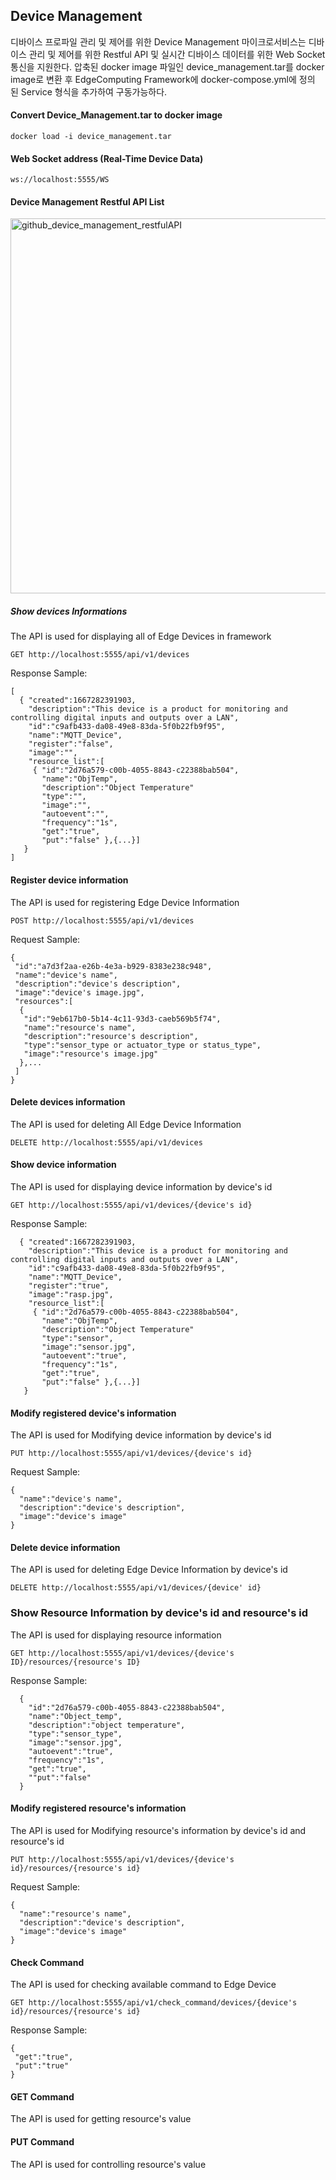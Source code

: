 ## Device Management
디바이스 프로파일 관리 및 제어를 위한 Device Management 마이크로서비스는 디바이스 관리 및 제어를 위한 Restful API 및 실시간 디바이스 데이터를 위한 Web Socket 통신을 지원한다.
압축된 docker image 파일인 device_management.tar를 docker image로 변환 후 EdgeComputing Framework에 docker-compose.yml에 정의 된 Service 형식을 추가하여 구동가능하다.


#### Convert Device_Management.tar to docker image
```
docker load -i device_management.tar
```

#### Web Socket address (Real-Time Device Data)
```
ws://localhost:5555/WS
```


#### Device Management Restful API List

<img width="600" alt="github_device_management_restfulAPI" src="https://user-images.githubusercontent.com/120157640/209511773-1fa3c720-b425-4f3d-9963-f05c71881c62.PNG">

##### Show devices Informations
The API is used for displaying all of Edge Devices in framework
```
GET http://localhost:5555/api/v1/devices
```
Response Sample:
```
[
  { "created":1667282391903, 
    "description":"This device is a product for monitoring and controlling digital inputs and outputs over a LAN",
    "id":"c9afb433-da08-49e8-83da-5f0b22fb9f95",
    "name":"MQTT_Device",
    "register":"false",
    "image":"",
    "resource_list":[
     { "id":"2d76a579-c00b-4055-8843-c22388bab504",
       "name":"ObjTemp",
       "description":"Object Temperature"
       "type":"",
       "image":"",
       "autoevent":"",
       "frequency":"1s",
       "get":"true",
       "put":"false" },{...}]
   }
]
```
#### Register device information
The API is used for registering Edge Device Information
```
POST http://localhost:5555/api/v1/devices
```
Request Sample:
```
{
 "id":"a7d3f2aa-e26b-4e3a-b929-8383e238c948",
 "name":"device's name",
 "description":"device's description",
 "image":"device's image.jpg",
 "resources":[
  {
   "id":"9eb617b0-5b14-4c11-93d3-caeb569b5f74",
   "name":"resource's name",
   "description":"resource's description",
   "type":"sensor_type or actuator_type or status_type",
   "image":"resource's image.jpg"
  },...
 ]
}
```
#### Delete devices information
The API is used for deleting All Edge Device Information
```
DELETE http://localhost:5555/api/v1/devices
```
#### Show device information
The API is used for displaying device information by device's id
```
GET http://localhost:5555/api/v1/devices/{device's id}
```
Response Sample:
```
  { "created":1667282391903, 
    "description":"This device is a product for monitoring and controlling digital inputs and outputs over a LAN",
    "id":"c9afb433-da08-49e8-83da-5f0b22fb9f95",
    "name":"MQTT_Device",
    "register":"true",
    "image":"rasp.jpg",
    "resource_list":[
     { "id":"2d76a579-c00b-4055-8843-c22388bab504",
       "name":"ObjTemp",
       "description":"Object Temperature"
       "type":"sensor",
       "image":"sensor.jpg",
       "autoevent":"true",
       "frequency":"1s",
       "get":"true",
       "put":"false" },{...}]
   }
```
#### Modify registered device's information
The API is used for Modifying device information by device's id
```
PUT http://localhost:5555/api/v1/devices/{device's id}
```
Request Sample:
```
{
  "name":"device's name",
  "description":"device's description",
  "image":"device's image"
}
```
#### Delete device information
The API is used for deleting Edge Device Information by device's id
```
DELETE http://localhost:5555/api/v1/devices/{device' id}
``` 
### Show Resource Information by device's id and resource's id
The API is used for displaying resource information
```
GET http://localhost:5555/api/v1/devices/{device's ID}/resources/{resource's ID}
```
Response Sample:
```
  {
    "id":"2d76a579-c00b-4055-8843-c22388bab504",
    "name":"Object_temp",
    "description":"object temperature",
    "type":"sensor_type",
    "image":"sensor.jpg",
    "autoevent":"true",
    "frequency":"1s",
    "get":"true",
    ""put":"false"
  }
```
#### Modify registered resource's information
The API is used for Modifying resource's information by device's id and resource's id
```
PUT http://localhost:5555/api/v1/devices/{device's id}/resources/{resource's id}
```
Request Sample:
```
{
  "name":"resource's name",
  "description":"device's description",
  "image":"device's image"
}
```
#### Check Command 
The API is used for checking available command to Edge Device
```
GET http://localhost:5555/api/v1/check_command/devices/{device's id}/resources/{resource's id}
```
Response Sample:
```
{
 "get":"true",
 "put":"true"
}
```
#### GET Command
The API is used for getting resource's value
#### PUT Command
The API is used for controlling resource's value
